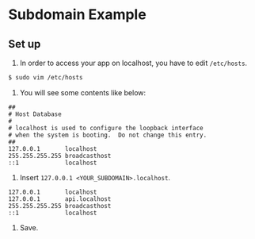 # Subdomain Example

## Set up
1. In order to access your app on localhost, you have to edit `/etc/hosts`.
```bash
$ sudo vim /etc/hosts
```
1. You will see some contents like below:
```
##
# Host Database
#
# localhost is used to configure the loopback interface
# when the system is booting.  Do not change this entry.
##
127.0.0.1       localhost
255.255.255.255 broadcasthost
::1             localhost
```
1. Insert `127.0.0.1 <YOUR_SUBDOMAIN>.localhost`.
```
127.0.0.1       localhost
127.0.0.1       api.localhost
255.255.255.255 broadcasthost
::1             localhost
```
1. Save.

